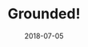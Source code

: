 ---
layout: post
title:  "Grounded!"
date:   2018-07-05
categories: event
eventbrite: "https://www.eventbrite.com/e/grounded-tickets-47490773181"
event_date: 2018-07-14
event_past: true
---